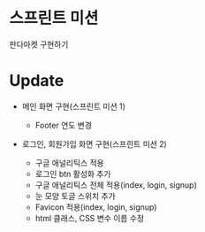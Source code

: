 # 스프린트 미션
판다마켓 구현하기

# Update

- 메인 화면 구현(스프린트 미션 1)
  - Footer 연도 변경

- 로그인, 회원가입 화면 구현(스프린트 미션 2)
  - 구글 애널리틱스 적용
  - 로그인 btn 활성화 추가
  - 구글 애널리틱스 전체 적용(index, login, signup)
  - 눈 모양 토글 스위치 추가
  - Favicon 적용(index, login, signup)
  - html 클래스, CSS 변수 이름 수정